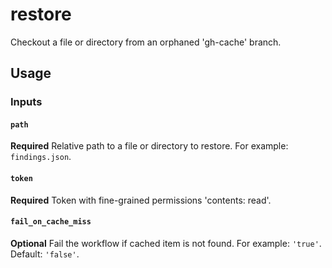 # restore

Checkout a file or directory from an orphaned 'gh-cache' branch.

## Usage

### Inputs

#### `path`

**Required** Relative path to a file or directory to restore. For example: `findings.json`.

#### `token`

**Required** Token with fine-grained permissions 'contents: read'.

#### `fail_on_cache_miss`

**Optional** Fail the workflow if cached item is not found. For example: `'true'`. Default: `'false'`.
